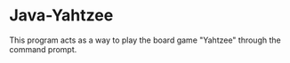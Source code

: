 # Java-Yahtzee
This program acts as a way to play the board game "Yahtzee" through the command prompt.
